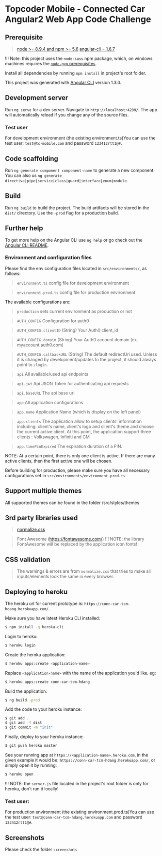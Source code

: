 # Topcoder Mobile - Connected Car Angular2 Web App Code Challenge

## Prerequisite
> [node >= 8.9.4 and npm >= 5.6](https://nodejs.org/en/download/)
> [angular-cli = 1.6.7](https://github.com/angular/angular-cli#installation)

!!! Note: this project uses the `node-sass` npm package, which, on windows machines
requires the [`node-gyp` prerequisites](https://github.com/nodejs/node-gyp#on-windows).

Install all dependencies by running `npm install` in project's root folder.

This project was generated with [Angular CLI](https://github.com/angular/angular-cli) version 1.3.0.

## Development server
Run `ng serve` for a dev server. Navigate to `http://localhost:4200/`. The app will automatically
reload if you change any of the source files.

### Test user
For development environment (the existing environment.ts)You can use the test user: `test@tc-mobile.com` and password `123412rtt1@#`.

## Code scaffolding
Run `ng generate component component-name` to generate a new component. You can also us
`ng generate directive|pipe|service|class|guard|interface|enum|module`.

## Build
Run `ng build` to build the project. The build artifacts will be stored in the `dist/` directory.
Use the `-prod` flag for a production build.

## Further help
To get more help on the Angular CLI use `ng help` or go check out the
[Angular CLI README](https://github.com/angular/angular-cli/blob/master/README.md).

### Environment and configuration files
Please find the env configuration files located in `src/environments/`, as follows:
> `environment.ts` config file for development environment

> `environment.prod.ts` config file for production environment

The available configurations are:
> `production` sets current environment as production or not

> `AUTH_CONFIG` Configuration for auth0

> `AUTH_CONFIG.clientID` (String) Your Auth0 client_id

> `AUTH_CONFIG.domain` (String) Your Auth0 account domain (ex. myaccount.auth0.com)

> `AUTH_CONFIG.callbackURL` (String) The default redirectUri used. Unless it is changed
                            by development/updates to the project, it should always point to `/login`.
                            
> `api` All available/used api endpoints

> `api.jwt` Api JSON Token for authenticating api requests

> `api.baseURL` The api base url

> `app` All application configurations

> `app.name` Application Name (which is display on the left panel)

> `app.clients` The application allow to setup clients' information including: client's name, client's logo and client's theme and choose the current active client. At this point, the application support three clients : Volkswagen, Infiniti and GM

> `app.timePinExpired` The expiration duration of a PIN.
 
NOTE: At a certain point, there is only one client is active. If there are many active clients, then the first active one will be chosen.

Before building for production, please make sure you have all necessary configurations
set in `src/environments/environment.prod.ts`.
 
## Support multiple themes
All supported themes can be found in the folder /src/styles/themes. 

## 3rd party libraries used
> [normalize.css](https://necolas.github.io/normalize.css/)

> Font Awesome (https://fontawesome.com/)
!!! NOTE: the library FontAwesome will be replaced by the application icon fonts!

## CSS validation
> The warnings & errors are from `normalize.css` that tries to make all inputs/elements look the same in every browser.

## Deploying to heroku
The heroku url for current prototype is: `https://conn-car-tcm-hdang.herokuapp.com/`.

Make sure you have latest Heroku CLI installed:
``` sh
$ npm install -g heroku-cli
```

Login to heroku:
``` sh
$ heroku login
```

Create the heroku application:
``` sh
$ heroku apps:create <application-name>
```
Replace `<application-name>` with the name of the application you'd like. eg:
``` sh
$ heroku apps:create conn-car-tcm-hdang
```

Build the application:
``` sh
$ ng build -prod
```

Add the code to your heroku instance:
``` sh
$ git add .
$ git add -f dist
$ git commit -m "init"
```

Finally, deploy to your heroku instance:
``` sh
$ git push heroku master
```

See your running app at `https://<application-name>.heroku.com`,
in the given example it would be: `https://conn-car-tcm-hdang.herokuapp.com/`, or simply open it by running:
``` sh
$ heroku open
```

!!! NOTE: the `server.js` file located in the project's root folder is only for heroku, don't run it locally!

### Test user:
For production environment (the existing environment.prod.ts)You can use the test user: `test@conn-car-tcm-hdang.herokuapp.com` and password `123412rtt1@#`.

## Screenshots
Please check the folder `screenshots`